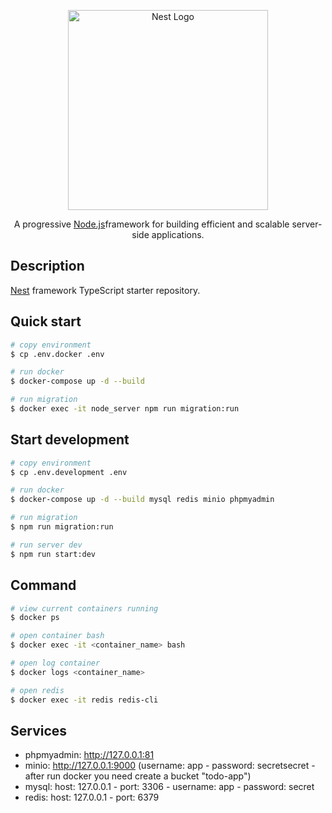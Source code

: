 <p align="center">
  <a href="http://nestjs.com/" target="blank"><img src="https://nestjs.com/img/logo_text.svg" width="320" alt="Nest Logo" /></a>
</p>

[circleci-image]: https://img.shields.io/circleci/build/github/nestjs/nest/master?token=abc123def456
[circleci-url]: https://circleci.com/gh/nestjs/nest

<p align="center">
A progressive <a href="http://nodejs.org" target="_blank">Node.js</a>framework for building efficient and scalable server-side applications.
</p>

## Description

[Nest](https://github.com/nestjs/nest) framework TypeScript starter repository.

## Quick start

```bash
# copy environment
$ cp .env.docker .env

# run docker
$ docker-compose up -d --build

# run migration
$ docker exec -it node_server npm run migration:run
```

## Start development

```bash
# copy environment
$ cp .env.development .env

# run docker
$ docker-compose up -d --build mysql redis minio phpmyadmin

# run migration
$ npm run migration:run

# run server dev
$ npm run start:dev
```

## Command

```bash
# view current containers running
$ docker ps

# open container bash
$ docker exec -it <container_name> bash

# open log container
$ docker logs <container_name>

# open redis
$ docker exec -it redis redis-cli
```

## Services

- phpmyadmin: http://127.0.0.1:81
- minio: http://127.0.0.1:9000 (username: app - password: secretsecret - after run docker you need create a bucket "todo-app")
- mysql: host: 127.0.0.1 - port: 3306 - username: app - password: secret
- redis: host: 127.0.0.1 - port: 6379
